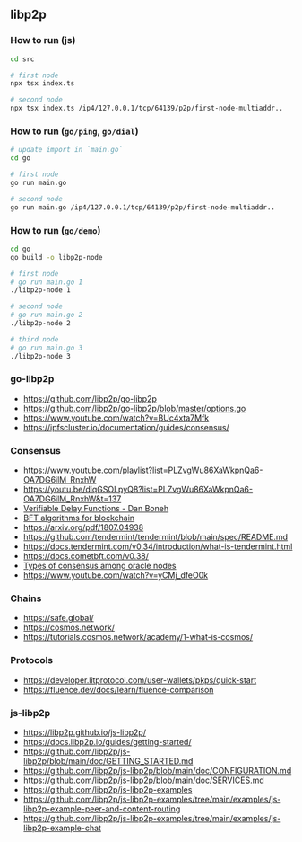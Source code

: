 ## libp2p

### How to run (js)

```bash
cd src

# first node
npx tsx index.ts

# second node
npx tsx index.ts /ip4/127.0.0.1/tcp/64139/p2p/first-node-multiaddr..
```

### How to run (`go/ping`, `go/dial`)

```bash
# update import in `main.go`
cd go

# first node
go run main.go

# second node
go run main.go /ip4/127.0.0.1/tcp/64139/p2p/first-node-multiaddr..
```

### How to run (`go/demo`)

```bash
cd go
go build -o libp2p-node

# first node
# go run main.go 1
./libp2p-node 1

# second node
# go run main.go 2
./libp2p-node 2

# third node
# go run main.go 3
./libp2p-node 3
```

### go-libp2p

- https://github.com/libp2p/go-libp2p
- https://github.com/libp2p/go-libp2p/blob/master/options.go
- https://www.youtube.com/watch?v=BUc4xta7Mfk
- https://ipfscluster.io/documentation/guides/consensus/

### Consensus

- https://www.youtube.com/playlist?list=PLZvgWu86XaWkpnQa6-OA7DG6ilM_RnxhW
- https://youtu.be/diqGSOLpyQ8?list=PLZvgWu86XaWkpnQa6-OA7DG6ilM_RnxhW&t=137
- [Verifiable Delay Functions - Dan Boneh](https://www.youtube.com/watch?v=dN-1q8c50q0)
- [BFT algorithms for blockchain](https://chatgpt.com/c/672d5b7f-1010-8006-bf78-898186505d51)
- https://arxiv.org/pdf/1807.04938
- https://github.com/tendermint/tendermint/blob/main/spec/README.md
- https://docs.tendermint.com/v0.34/introduction/what-is-tendermint.html
- https://docs.cometbft.com/v0.38/
- [Types of consensus among oracle nodes](https://chatgpt.com/c/670e903e-35fc-8006-9c87-d94ab96a1366)
- https://www.youtube.com/watch?v=yCMj_dfeO0k

### Chains

- https://safe.global/
- https://cosmos.network/
- https://tutorials.cosmos.network/academy/1-what-is-cosmos/

### Protocols

- https://developer.litprotocol.com/user-wallets/pkps/quick-start
- https://fluence.dev/docs/learn/fluence-comparison

### js-libp2p

- https://libp2p.github.io/js-libp2p/
- https://docs.libp2p.io/guides/getting-started/
- https://github.com/libp2p/js-libp2p/blob/main/doc/GETTING_STARTED.md
- https://github.com/libp2p/js-libp2p/blob/main/doc/CONFIGURATION.md
- https://github.com/libp2p/js-libp2p/blob/main/doc/SERVICES.md
- https://github.com/libp2p/js-libp2p-examples
- https://github.com/libp2p/js-libp2p-examples/tree/main/examples/js-libp2p-example-peer-and-content-routing
- https://github.com/libp2p/js-libp2p-examples/tree/main/examples/js-libp2p-example-chat
